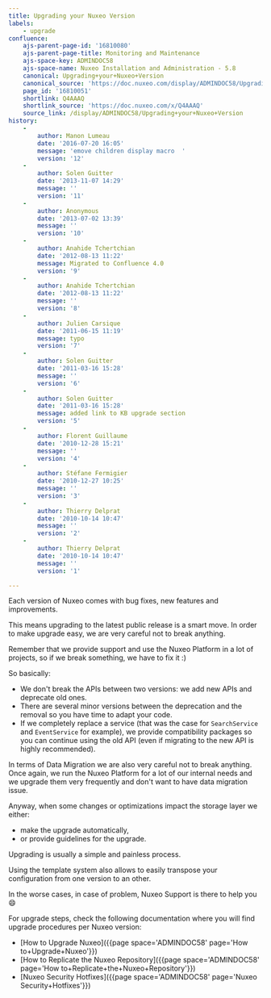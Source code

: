 ```yaml
---
title: Upgrading your Nuxeo Version
labels:
    - upgrade
confluence:
    ajs-parent-page-id: '16810080'
    ajs-parent-page-title: Monitoring and Maintenance
    ajs-space-key: ADMINDOC58
    ajs-space-name: Nuxeo Installation and Administration - 5.8
    canonical: Upgrading+your+Nuxeo+Version
    canonical_source: 'https://doc.nuxeo.com/display/ADMINDOC58/Upgrading+your+Nuxeo+Version'
    page_id: '16810051'
    shortlink: Q4AAAQ
    shortlink_source: 'https://doc.nuxeo.com/x/Q4AAAQ'
    source_link: /display/ADMINDOC58/Upgrading+your+Nuxeo+Version
history:
    - 
        author: Manon Lumeau
        date: '2016-07-20 16:05'
        message: 'emove children display macro  '
        version: '12'
    - 
        author: Solen Guitter
        date: '2013-11-07 14:29'
        message: ''
        version: '11'
    - 
        author: Anonymous
        date: '2013-07-02 13:39'
        message: ''
        version: '10'
    - 
        author: Anahide Tchertchian
        date: '2012-08-13 11:22'
        message: Migrated to Confluence 4.0
        version: '9'
    - 
        author: Anahide Tchertchian
        date: '2012-08-13 11:22'
        message: ''
        version: '8'
    - 
        author: Julien Carsique
        date: '2011-06-15 11:19'
        message: typo
        version: '7'
    - 
        author: Solen Guitter
        date: '2011-03-16 15:28'
        message: ''
        version: '6'
    - 
        author: Solen Guitter
        date: '2011-03-16 15:28'
        message: added link to KB upgrade section
        version: '5'
    - 
        author: Florent Guillaume
        date: '2010-12-28 15:21'
        message: ''
        version: '4'
    - 
        author: Stéfane Fermigier
        date: '2010-12-27 10:25'
        message: ''
        version: '3'
    - 
        author: Thierry Delprat
        date: '2010-10-14 10:47'
        message: ''
        version: '2'
    - 
        author: Thierry Delprat
        date: '2010-10-14 10:47'
        message: ''
        version: '1'

---
```

Each version of Nuxeo comes with bug fixes, new features and improvements.

This means upgrading to the latest public release is a smart move. In order to make upgrade easy, we are very careful not to break anything.

Remember that we provide support and use the Nuxeo Platform in a lot of projects, so if we break something, we have to fix it :)

So basically:

*   We don't break the APIs between two versions: we add new APIs and deprecate old ones.
*   There are several minor versions between the deprecation and the removal so you have time to adapt your code.
*   If we completely replace a service (that was the case for `SearchService` and `EventService` for example), we provide compatibility packages so you can continue using the old API (even if migrating to the new API is highly recommended).

In terms of Data Migration we are also very careful not to break anything. Once again, we run the Nuxeo Platform for a lot of our internal needs and we upgrade them very frequently and don't want to have data migration issue.

Anyway, when some changes or optimizations impact the storage layer we either:

*   make the upgrade automatically,
*   or provide guidelines for the upgrade.

Upgrading is usually a simple and painless process.

Using the template system also allows to easily transpose your configuration from one version to an other.

In the worse cases, in case of problem, Nuxeo Support is there to help you :smile:

For upgrade steps, check the following documentation where you will find upgrade procedures per Nuxeo version:

*   [How to Upgrade Nuxeo]({{page space='ADMINDOC58' page='How to+Upgrade+Nuxeo'}})
*   [How to Replicate the Nuxeo Repository]({{page space='ADMINDOC58' page='How to+Replicate+the+Nuxeo+Repository'}})
*   [Nuxeo Security Hotfixes]({{page space='ADMINDOC58' page='Nuxeo Security+Hotfixes'}})